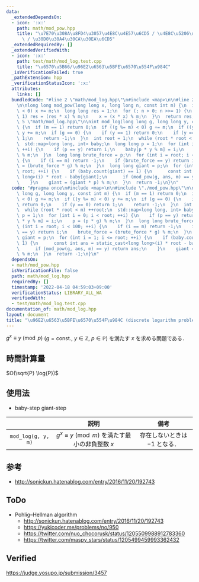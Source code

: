 ```yaml
---
data:
  _extendedDependsOn:
  - icon: ':x:'
    path: math/mod_pow.hpp
    title: "\u7E70\u308A\u8FD4\u3057\u4E8C\u4E57\u6CD5 / \u4E8C\u5206\u7D2F\u4E57\u6CD5\
      \ / \u30D0\u30A4\u30CA\u30EA\u6CD5"
  _extendedRequiredBy: []
  _extendedVerifiedWith:
  - icon: ':x:'
    path: test/math/mod_log.test.cpp
    title: "\u6570\u5B66/\u96E2\u6563\u5BFE\u6570\u554F\u984C"
  _isVerificationFailed: true
  _pathExtension: hpp
  _verificationStatusIcon: ':x:'
  attributes:
    links: []
  bundledCode: "#line 2 \"math/mod_log.hpp\"\n#include <map>\n\n#line 2 \"math/mod_pow.hpp\"\
    \n\nlong long mod_pow(long long x, long long n, const int m) {\n  if ((x %= m)\
    \ < 0) x += m;\n  long long res = 1;\n  for (; n > 0; n >>= 1) {\n    if (n &\
    \ 1) res = (res * x) % m;\n    x = (x * x) % m;\n  }\n  return res;\n}\n#line\
    \ 5 \"math/mod_log.hpp\"\n\nint mod_log(long long g, long long y, const int m)\
    \ {\n  if (m == 1) return 0;\n  if ((g %= m) < 0) g += m;\n  if ((y %= m) < 0)\
    \ y += m;\n  if (g == 0) {\n    if (y == 1) return 0;\n    if (y == 0) return\
    \ 1;\n    return -1;\n  }\n  int root = 1;\n  while (root * root < m) ++root;\n\
    \  std::map<long long, int> baby;\n  long long p = 1;\n  for (int i = 0; i < root;\
    \ ++i) {\n    if (p == y) return i;\n    baby[p * y % m] = i;\n    p = (p * g)\
    \ % m;\n  }\n  long long brute_force = p;\n  for (int i = root; i < 100; ++i)\
    \ {\n    if (i == m) return -1;\n    if (brute_force == y) return i;\n    brute_force\
    \ = (brute_force * g) % m;\n  }\n  long long giant = p;\n  for (int i = 1; i <=\
    \ root; ++i) {\n    if (baby.count(giant) == 1) {\n      const int ans = static_cast<long\
    \ long>(i) * root - baby[giant];\n      if (mod_pow(g, ans, m) == y) return ans;\n\
    \    }\n    giant = (giant * p) % m;\n  }\n  return -1;\n}\n"
  code: "#pragma once\n#include <map>\n\n#include \"./mod_pow.hpp\"\n\nint mod_log(long\
    \ long g, long long y, const int m) {\n  if (m == 1) return 0;\n  if ((g %= m)\
    \ < 0) g += m;\n  if ((y %= m) < 0) y += m;\n  if (g == 0) {\n    if (y == 1)\
    \ return 0;\n    if (y == 0) return 1;\n    return -1;\n  }\n  int root = 1;\n\
    \  while (root * root < m) ++root;\n  std::map<long long, int> baby;\n  long long\
    \ p = 1;\n  for (int i = 0; i < root; ++i) {\n    if (p == y) return i;\n    baby[p\
    \ * y % m] = i;\n    p = (p * g) % m;\n  }\n  long long brute_force = p;\n  for\
    \ (int i = root; i < 100; ++i) {\n    if (i == m) return -1;\n    if (brute_force\
    \ == y) return i;\n    brute_force = (brute_force * g) % m;\n  }\n  long long\
    \ giant = p;\n  for (int i = 1; i <= root; ++i) {\n    if (baby.count(giant) ==\
    \ 1) {\n      const int ans = static_cast<long long>(i) * root - baby[giant];\n\
    \      if (mod_pow(g, ans, m) == y) return ans;\n    }\n    giant = (giant * p)\
    \ % m;\n  }\n  return -1;\n}\n"
  dependsOn:
  - math/mod_pow.hpp
  isVerificationFile: false
  path: math/mod_log.hpp
  requiredBy: []
  timestamp: '2022-04-18 04:59:03+09:00'
  verificationStatus: LIBRARY_ALL_WA
  verifiedWith:
  - test/math/mod_log.test.cpp
documentation_of: math/mod_log.hpp
layout: document
title: "\u96E2\u6563\u5BFE\u6570\u554F\u984C (discrete logarithm problem)"
---
```


$g^x \equiv y \pmod{p}$ ($g = \text{const.},\ y \in \mathbb{Z},\ p \in \mathbb{P}$) を満たす $x$ を求める問題である．


## 時間計算量

$O(\sqrt{P} \log{P})$


## 使用法

- baby-step giant-step

||説明|備考|
|:--:|:--:|:--:|
|`mod_log(g, y, m)`|$g^x \equiv y \pmod{m}$ を満たす最小の非負整数 $x$|存在しないときは $-1$ となる．|


## 参考

- http://sonickun.hatenablog.com/entry/2016/11/20/192743


## ToDo

- Pohlig–Hellman algorithm
  - http://sonickun.hatenablog.com/entry/2016/11/20/192743
  - https://yukicoder.me/problems/no/950
  - https://twitter.com/nuo_chocorusk/status/1205509988912783360
  - https://twitter.com/maspy_stars/status/1205499459993362432


## Verified

https://judge.yosupo.jp/submission/3457
